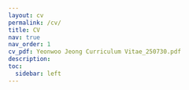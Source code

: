```yaml
---
layout: cv
permalink: /cv/
title: CV
nav: true
nav_order: 1
cv_pdf: Yeonwoo Jeong Curriculum Vitae_250730.pdf
description: 
toc:
  sidebar: left
---
```

